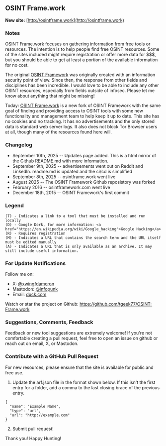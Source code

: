 ## OSINT Frame.work

**New site:** [http://osintframe.work](http://osintframe.work)

### Notes
OSINT Frame.work focuses on gathering information from free tools or resources. The intention is to help people find free OSINT resources. Some of the sites included might require registration or offer more data for $$$, but you should be able to get at least a portion of the available information for no cost.

The original [OSINT Framework](https://osintframework.com) was originally created with an information security point of view. Since then, the response from other fields and disciplines has been incredible. I would love to be able to include any other OSINT resources, especially from fields outside of infosec. Please let me know about anything that might be missing!

Today:
[OSINT Frame.work](https://osintframe.work) is a new fork of OSINT Framework with the same goal of finding and providing access to OSINT tools with some new functionality and management team to help keep it up to date. This site has no cookies and no tracking. It has no advertisements and the only stored data is standard web server logs. It also does not block Tor Browser users at all, though many of the resources found here will.

### Changelog
* September 10th, 2025  -- Updates page added. This is a html mirror of the Github README.md with more information.
* September 9th, 2025  -- advertisements went out on Reddit and LinkedIn. readme.md is updated and the ci/cd is simplified
* September 8th, 2025  -- osintframe.work went live
* August 2025 -- The OSINT Framework Github reposistory was forked
* February 2016 -- osintframework.com went live
* December 18th, 2015 -- OSINT Framework's first commit

### Legend
```
(T) - Indicates a link to a tool that must be installed and run locally  
(D) - Google Dork, for more information: <a href="https://en.wikipedia.org/wiki/Google_hacking">Google Hacking</a>  
(R) - Requires registration  
(M) - Indicates a URL that contains the search term and the URL itself must be edited manually
(A) - Indicates a URL that is only available as an archive. It may still include useful information.
```

### For Update Notifications
Follow me on:

* X: [@xwingfdameron](https://x.com/xwingfdameron)
* Mastodon: [@infopunk](https://infosec.exchange/@infopunk)
* Email: [duck.com](mailto:grab-module-jackal@duck.com)

Watch or star the project on Github: https://github.com/tgeek77/OSINT-Frame.work

### Suggestions, Comments, Feedback
Feedback or new tool suggestions are extremely welcome!  If you're not comfortable creating a pull request, feel free to open an issue on github or reach out on email, X, or Mastodon.

### Contribute with a GitHub Pull Request
For new resources, please ensure that the site is available for public and free use.
<ol start="1">
  <li>Update the arf.json file in the format shown below. If this isn't the first entry for a folder, add a comma to the last closing brace of the previous entry.</li>
</ol>

```
{
  "name": "Example Name",
  "type": "url",
  "url": "http://example.com"
}
```

<ol start="2">
  <li>Submit pull request!</li>
</ol>

Thank you!
Happy Hunting!


